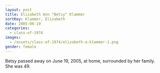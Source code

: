 ```yaml
---
layout: post
title: Elizabeth Ann "Betsy" Klammer
sortKey: Klammer, Elizabeth
date: 2005-06-19
categories:
  - class-of-1974
images:
  - /assets/class-of-1974/elizabeth-a-klammer-1.png
gender: female
---
```

Betsy passed away on June 19, 2005, at home, surrounded by her family.  She was 49.